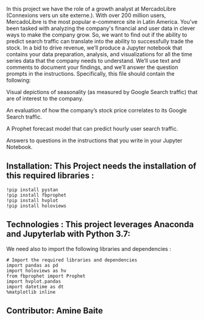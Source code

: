 In this project we have the role of  a growth analyst at MercadoLibre (Connexions vers un site externe.). With over 200 million users, MercadoLibre is the most popular e-commerce site in Latin America. You've been tasked with analyzing the company's financial and user data in clever ways to make the company grow. So, we want to find out if the ability to predict search traffic can translate into the ability to successfully trade the stock.
In a bid to drive revenue, we’ll produce a Jupyter notebook that contains your data preparation, analysis, and visualizations for all the time series data that the company needs to understand. We’ll use text and comments to document your findings, and we’ll answer the question prompts in the instructions. Specifically, this file should contain the following:

Visual depictions of seasonality (as measured by Google Search traffic) that are of interest to the company.

An evaluation of how the company’s stock price correlates to its Google Search traffic.

A Prophet forecast model that can predict hourly user search traffic.

Answers to questions in the instructions that you write in your Jupyter Notebook.


## Installation: This Project needs the installation of this required libraries : 
```
!pip install pystan
!pip install fbprophet
!pip install hvplot
!pip install holoviews
`````



## Technologies : This project leverages Anaconda and Jupyterlab with Python 3.7:

We need also to import the following libraries and dependencies :
```
# Import the required libraries and dependencies
import pandas as pd
import holoviews as hv
from fbprophet import Prophet
import hvplot.pandas
import datetime as dt
%matplotlib inline
````



## Contributor: Amine Baite
